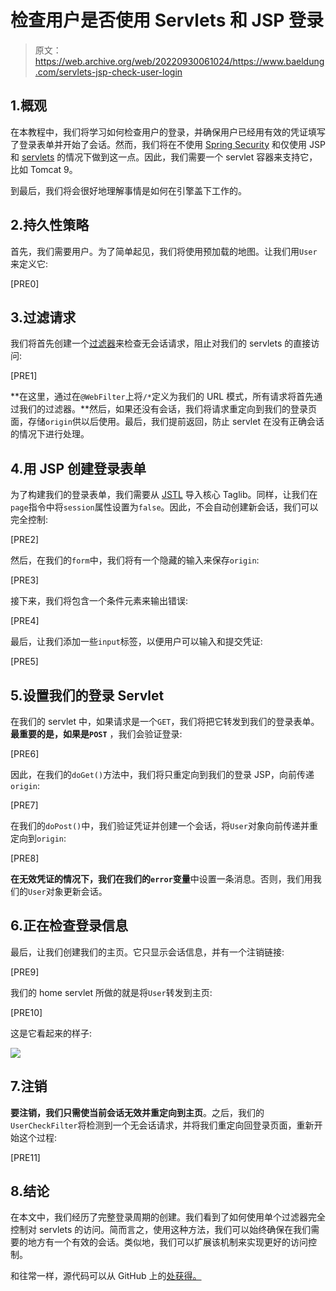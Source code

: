 # 检查用户是否使用 Servlets 和 JSP 登录

> 原文：<https://web.archive.org/web/20220930061024/https://www.baeldung.com/servlets-jsp-check-user-login>

## 1.概观

在本教程中，我们将学习如何检查用户的登录，并确保用户已经用有效的凭证填写了登录表单并开始了会话。然而，我们将在不使用 [Spring Security](/web/20220706232948/https://www.baeldung.com/spring-security-login) 和仅使用 JSP 和 [servlets](/web/20220706232948/https://www.baeldung.com/register-servlet) 的情况下做到这一点。因此，我们需要一个 servlet 容器来支持它，比如 Tomcat 9。

到最后，我们将会很好地理解事情是如何在引擎盖下工作的。

## 2.持久性策略

首先，我们需要用户。为了简单起见，我们将使用预加载的地图。让我们用`User`来定义它:

[PRE0]

## 3.过滤请求

我们将首先创建一个[过滤器](/web/20220706232948/https://www.baeldung.com/intercepting-filter-pattern-in-java)来检查无会话请求，阻止对我们的 servlets 的直接访问:

[PRE1]

**在这里，通过在`@WebFilter`上将`/*`定义为我们的 URL 模式，所有请求将首先通过我们的过滤器。**然后，如果还没有会话，我们将请求重定向到我们的登录页面，存储`origin`供以后使用。最后，我们提前返回，防止 servlet 在没有正确会话的情况下进行处理。

## 4.用 JSP 创建登录表单

为了构建我们的登录表单，我们需要从 [JSTL](/web/20220706232948/https://www.baeldung.com/jstl) 导入核心 Taglib。同样，让我们在`page`指令中将`session`属性设置为`false`。因此，不会自动创建新会话，我们可以完全控制:

[PRE2]

然后，在我们的`form`中，我们将有一个隐藏的输入来保存`origin`:

[PRE3]

接下来，我们将包含一个条件元素来输出错误:

[PRE4]

最后，让我们添加一些`input`标签，以便用户可以输入和提交凭证:

[PRE5]

## 5.设置我们的登录 Servlet

在我们的 servlet 中，如果请求是一个`GET`，我们将把它转发到我们的登录表单。**最重要的是，如果是`POST`** ，我们会验证登录:

[PRE6]

因此，在我们的`doGet()`方法中，我们将只重定向到我们的登录 JSP，向前传递`origin`:

[PRE7]

在我们的`doPost()`中，我们验证凭证并创建一个会话，将`User`对象向前传递并重定向到`origin`:

[PRE8]

**在无效凭证的情况下，我们在我们的`error`变量**中设置一条消息。否则，我们用我们的`User`对象更新会话。

## 6.正在检查登录信息

最后，让我们创建我们的主页。它只显示会话信息，并有一个注销链接:

[PRE9]

我们的 home servlet 所做的就是将`User`转发到主页:

[PRE10]

这是它看起来的样子:

[![](img/d6a3e6ff137e554cff924f575199ace3.png)](/web/20220706232948/https://www.baeldung.com/wp-content/uploads/2022/02/login-success.png)

## 7.注销

**要注销，我们只需使当前会话无效并重定向到主页**。之后，我们的`UserCheckFilter`将检测到一个无会话请求，并将我们重定向回登录页面，重新开始这个过程:

[PRE11]

## 8.结论

在本文中，我们经历了完整登录周期的创建。我们看到了如何使用单个过滤器完全控制对 servlets 的访问。简而言之，使用这种方法，我们可以始终确保在我们需要的地方有一个有效的会话。类似地，我们可以扩展该机制来实现更好的访问控制。

和往常一样，源代码可以从 GitHub 上的[处获得。](https://web.archive.org/web/20220706232948/https://github.com/eugenp/tutorials/tree/master/javax-servlets-2)